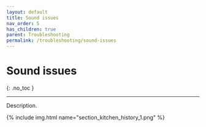 ```yaml
---
layout: default
title: Sound issues
nav_order: 5
has_children: true
parent: Troubleshooting
permalink: /troubleshooting/sound-issues
---
```


# Sound issues
{: .no_toc }

---

Description.

{% include img.html name="section_kitchen_history_1.png" %}